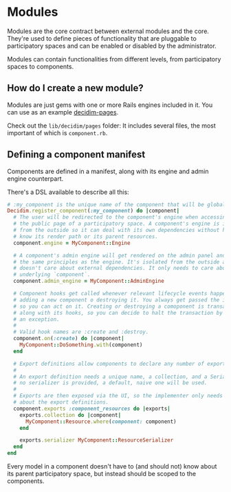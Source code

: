 # Modules

Modules are the core contract between external modules and the core. They're used to define pieces of functionality that are pluggable to participatory spaces and can be enabled or disabled by the administrator.

Modules can contain functionalities from different levels, from participatory spaces to components.

## How do I create a new module?

Modules are just gems with one or more Rails engines included in it. You can use as an example [decidim-pages](https://github.com/decidim/decidim/tree/master/decidim-pages).

Check out the `lib/decidim/pages` folder: It includes several files, the most important of which is `component.rb`.

## Defining a component manifest

Components are defined in a manifest, along with its engine and admin engine counterpart.

There's a DSL available to describe all this:

```ruby
# :my_component is the unique name of the component that will be globally registered.
Decidim.register_component(:my_component) do |component|
  # The user will be redirected to the component's engine when accessing it through
  # the public page of a participatory space. A component's engine is isolated
  # from the outside so it can deal with its own dependencies without having to
  # know its render path or its parent resources.
  component.engine = MyComponent::Engine

  # A component's admin engine will get rendered on the admin panel and follows
  # the same principles as the engine. It's isolated from the outside and
  # doesn't care about external dependencies. It only needs to care about its
  # underlying `component`.
  component.admin_engine = MyComponent::AdminEngine

  # Component hooks get called whenever relevant lifecycle events happen, like
  # adding a new component o destroying it. You always get passed the instance
  # so you can act on it. Creating or destroying a comoponent is transactional
  # along with its hooks, so you can decide to halt the transaction by raising
  # an exception.
  #
  # Valid hook names are :create and :destroy.
  component.on(:create) do |component|
    MyComponent::DoSomething.with(component)
  end

  # Export definitions allow components to declare any number of exportable files.
  #
  # An export definition needs a unique name, a collection, and a Serializer. If
  # no serializer is provided, a default, naive one will be used.
  #
  # Exports are then exposed via the UI, so the implementer only needs to care
  # about the export definitions.
  component.exports :component_resources do |exports|
    exports.collection do |component|
      MyComponent::Resource.where(component: component)
    end

    exports.serializer MyComponent::ResourceSerializer
  end
end
```

Every model in a component doesn't have to (and should not) know about its parent participatory space, but instead should be scoped to the components.
